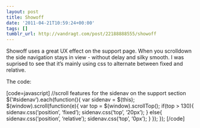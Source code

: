 ```yaml
---
layout: post
title: Showoff
date: '2011-04-21T10:59:24+00:00'
tags: []
tumblr_url: http://vandragt.com/post/22188888555/showoff
---
```

Showoff uses a great UX effect on the support page. When you scrolldown the side navigation stays in view - without delay and silky smooth. I was suprised to see that it’s mainly using css to alternate between fixed and relative.

The code:

[code=javascript]
//scroll features for the sidenav on the support section
$(‘#sidenav’).each(function(){
var sidenav = $(this);
$(window).scroll(function(e){
var top = $(window).scrollTop();
if(top > 130){
sidenav.css(‘position’, ‘fixed’);
sidenav.css(‘top’, ‘20px’);
}
else{
sidenav.css(‘position’, ‘relative’);
sidenav.css(‘top’, ‘0px’);
}
});
});
[/code]
